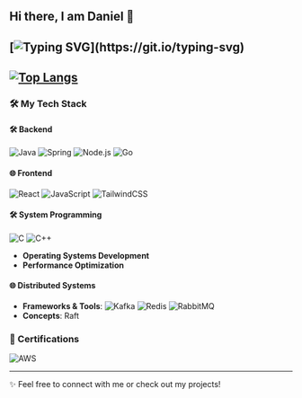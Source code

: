 ## Hi there, I am Daniel 👋

[![Typing SVG](https://readme-typing-svg.demolab.com/?lines=I+am+a+full-stack+engineer.;I+love+solving+complex+problems.;Coding+is+my+passion!)](https://git.io/typing-svg)
---
[![Top Langs](https://github-readme-stats-seven-beta-69.vercel.app/api/top-langs/?username=danielxfeng&hide=javascript,css,shell,python,cmake&count_private=true&layout=donut&&theme=graywhite&show_icons=true)](https://github.com/anuraghazra/github-readme-stats)
---

### 🛠️ My Tech Stack

#### 🛠️ Backend
![Java](https://img.shields.io/badge/Java-007396?style=flat-square&logo=java)
![Spring](https://img.shields.io/badge/Spring-6DB33F?style=flat-square&logo=spring&logoColor=white)
![Node.js](https://img.shields.io/badge/Node.js-43853D?style=flat-square&logo=node.js&logoColor=white)
![Go](https://img.shields.io/badge/Go-00ADD8?style=flat-square&logo=go)

#### 🌐 Frontend
![React](https://img.shields.io/badge/React-blue?style=flat-square&logo=react)
![JavaScript](https://img.shields.io/badge/JavaScript-yellow?style=flat-square&logo=javascript)
![TailwindCSS](https://img.shields.io/badge/TailwindCSS-38B2AC?style=flat-square&logo=tailwind-css)

#### 🛠️ System Programming
![C](https://img.shields.io/badge/C-A8B9CC?style=flat-square&logo=c&logoColor=white)
![C++](https://img.shields.io/badge/C++-00599C?style=flat-square&logo=cplusplus)
- **Operating Systems Development**
- **Performance Optimization**

#### 🌐 Distributed Systems
- **Frameworks & Tools**: ![Kafka](https://img.shields.io/badge/Kafka-231F20?style=flat-square&logo=apache-kafka&logoColor=white) ![Redis](https://img.shields.io/badge/Redis-DC382D?style=flat-square&logo=redis&logoColor=white) ![RabbitMQ](https://img.shields.io/badge/RabbitMQ-FF6600?style=flat-square&logo=rabbitmq&logoColor=white)
- **Concepts**: Raft

### 📜 Certifications
![AWS](https://img.shields.io/badge/AWS-Solutions%20Architect%20Associate-FF9900?style=flat-square&logo=amazon-aws&logoColor=white)

---

✨ Feel free to connect with me or check out my projects!





<!--
**danielxfeng/danielxfeng** is a ✨ _special_ ✨ repository because its `README.md` (this file) appears on your GitHub profile.

Here are some ideas to get you started:

- 🔭 I’m currently working on ...
- 🌱 I’m currently learning ...
- 👯 I’m looking to collaborate on ...
- 🤔 I’m looking for help with ...
- 💬 Ask me about ...
- 📫 How to reach me: ...
- 😄 Pronouns: ...
- ⚡ Fun fact: ...
-->
